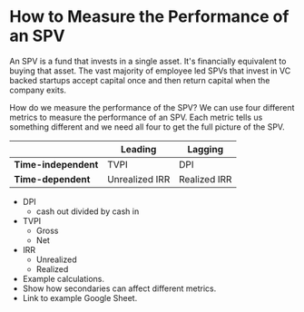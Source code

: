 # How to Measure the Performance of an SPV

An SPV is a fund that invests in a single asset. It's financially equivalent to buying that asset. The vast majority of employee led SPVs that invest in VC backed startups accept capital once and then return capital when the company exits.

How do we measure the performance of the SPV? We can use four different metrics to measure the performance of an SPV. Each metric tells us something different and we need all four to get the full picture of the SPV. 


|   |  Leading |  Lagging |   
|-|-|-|
| **Time-independent**  | TVPI  | DPI  |   
| **Time-dependent**  | Unrealized IRR | Realized IRR  |   


-   DPI
    -   cash out divided by cash in
-   TVPI
    -   Gross
    -   Net
-   IRR
    -   Unrealized
    -   Realized
-   Example calculations.
-   Show how secondaries can affect different metrics.
-   Link to example Google Sheet.
<!--stackedit_data:
eyJoaXN0b3J5IjpbLTMzMDQxOTUxOCwxMjM5NzUzMTg0LC0xMz
M1MDA0MDgwXX0=
-->